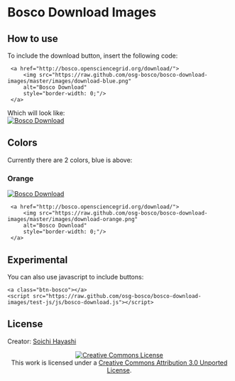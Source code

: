 Bosco Download Images
=====================


## How to use
To include the download button, insert the following code:

     <a href="http://bosco.opensciencegrid.org/download/">
         <img src="https://raw.github.com/osg-bosco/bosco-download-images/master/images/download-blue.png" 
         alt="Bosco Download"
         style="border-width: 0;"/>
     </a>

Which will look like: <br />
<a href="http://bosco.opensciencegrid.org/download/">
         <img src="https://raw.github.com/osg-bosco/bosco-download-images/master/images/download-blue.png" 
         alt="Bosco Download"
         style="border-width: 0;"/>
     </a>


## Colors
Currently there are 2 colors, blue is above:

### Orange
<a href="http://bosco.opensciencegrid.org/download/">
         <img src="https://raw.github.com/osg-bosco/bosco-download-images/master/images/download-orange.png" 
         alt="Bosco Download"
         style="border-width: 0;"/>
     </a>
     

     <a href="http://bosco.opensciencegrid.org/download/">
         <img src="https://raw.github.com/osg-bosco/bosco-download-images/master/images/download-orange.png" 
         alt="Bosco Download"
         style="border-width: 0;"/>
     </a>   


## Experimental
You can also use javascript to include buttons:

    <a class="btn-bosco"></a>
    <script src="https://raw.github.com/osg-bosco/bosco-download-images/test-js/js/bosco-download.js"></script>
   

## License
Creator: [Soichi Hayashi](https://github.com/soichih)
<center>
<a rel="license" href="http://creativecommons.org/licenses/by/3.0/deed.en_US"><img alt="Creative Commons License" style="border-width:0" src="http://i.creativecommons.org/l/by/3.0/88x31.png" /></a><br />This work is licensed under a <a rel="license" href="http://creativecommons.org/licenses/by/3.0/deed.en_US">Creative Commons Attribution 3.0 Unported License</a>.
</center>



